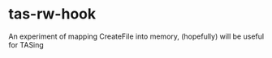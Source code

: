 # tas-rw-hook
An experiment of mapping CreateFile into memory, (hopefully) will be useful for TASing
